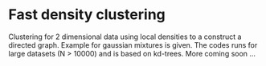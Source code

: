 # Fast density clustering
Clustering for 2 dimensional data using local densities to a construct a directed graph. Example for gaussian mixtures is given.
The codes runs for large datasets (N > 10000) and is based on kd-trees. More coming soon ...
